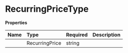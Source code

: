 # RecurringPriceType



**Properties**

| Name | Type | Required | Description |
| :-------- | :----------| :----------| :----------|
    | RecurringPrice | string |  | recurring_price |




<!-- This file was generated by liblab | https://liblab.com/ -->